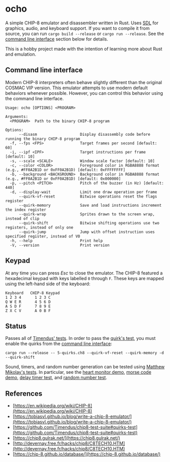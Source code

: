 # ocho
A simple CHIP-8 emulator and disassembler written in Rust. Uses [SDL](https://www.libsdl.org/) for graphics, audio, and keyboard support. If you want to compile it from source, you can run `cargo build --release` or `cargo run --release`. See the [command line interface](#command-line-interface) section below for details. 

This is a hobby project made with the intention of learning more about Rust and emulation. 

## Command line interface
Modern CHIP-8 interpreters often behave slightly different than the original COSMAC VIP version.  This emulator attempts to use modern default behaviors whenever possible. However, you can control this behavior using the command line interface. 
```
Usage: ocho [OPTIONS] <PROGRAM>

Arguments:
  <PROGRAM>  Path to the binary CHIP-8 program

Options:
      --disasm                   Display disassembly code before running the binary CHIP-8 program
  -f, --fps <FPS>                Target frames per second [default: 60]
  -i, --ipf <IPF>                Target instructions per frame [default: 10]
  -s, --scale <SCALE>            Window scale factor [default: 10]
  -c, --color <COLOR>            Foreground color in RGBA8888 format (e.g., #FF0A2B1D or 0xFF0A2B1D) [default: 0xFFFFFFFF]
  -b, --background <BACKGROUND>  Background color in RGBA8888 format (e.g., #FF0A2B1D or 0xFF0A2B1D) [default: 0x000000]
  -p, --pitch <PITCH>            Pitch of the buzzer (in Hz) [default: 440]
  -d, --display-wait             Limit one draw operation per frame
      --quirk-vf-reset           Bitwise operations reset the flags register
      --quirk-memory             Save and load instructions increment the index register
      --quirk-wrap               Sprites drawn to the screen wrap, instead of clip
      --quirk-shift              Bitwise shifting operations use two registers, instead of only one
      --quirk-jump               Jump with offset instruction uses specified register, instead of V0
  -h, --help                     Print help
  -V, --version                  Print version
```

## Keypad
At any time you can press *Esc* to close the emulator. The CHIP-8 featured a hexadecimal keypad with keys labelled `0` through `F`. These keys are mapped using the left-hand side of the keyboard:
```
Keyboard   CHIP-8 Keypad
1 2 3 4      1 2 3 C
Q W E R      4 5 6 D
A S D F      7 8 9 E
Z X C V      A 0 B F
```

## Status
Passes all of [Timendus' tests](https://github.com/Timendus/chip8-test-suite). In order to pass the [quirk's test](https://github.com/Timendus/chip8-test-suite#quirks-test), you must enable the quirks from the [command line interface](#command-line-interface):
```
cargo run --release -- 5-quirks.ch8 --quirk-vf-reset --quirk-memory -d --quirk-shift
```
Sound, timers, and random number generation can be tested using [Matthew Mikolay's tests](https://github.com/mattmikolay/chip-8). In particular, see the [heart monitor demo](https://github.com/mattmikolay/chip-8/tree/master/heartmonitor), [morse code demo](https://github.com/mattmikolay/chip-8/tree/master/morsecode), [delay timer test](https://github.com/mattmikolay/chip-8/tree/master/delaytimer), and [random number test](https://github.com/mattmikolay/chip-8/tree/master/randomnumber). 

## References
 - [https://en.wikipedia.org/wiki/CHIP-8](https://en.wikipedia.org/wiki/CHIP-8)
 - [https://tobiasvl.github.io/blog/write-a-chip-8-emulator/](https://tobiasvl.github.io/blog/write-a-chip-8-emulator/)
 - [https://github.com/Timendus/chip8-test-suite#quirks-test](https://github.com/Timendus/chip8-test-suite#quirks-test)
 - [https://chip8.gulrak.net/](https://chip8.gulrak.net/)
 - [http://devernay.free.fr/hacks/chip8/C8TECH10.HTM](http://devernay.free.fr/hacks/chip8/C8TECH10.HTM)
 - [https://chip-8.github.io/database/](https://chip-8.github.io/database/)
